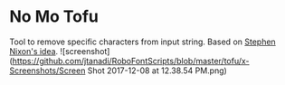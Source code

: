 # No Mo Tofu
Tool to remove specific characters from input string. Based on [Stephen Nixon's idea](https://typefloundry.com/manipulate-strings-with-python.html).
![screenshot](https://github.com/jtanadi/RoboFontScripts/blob/master/tofu/x-Screenshots/Screen Shot 2017-12-08 at 12.38.54 PM.png)
